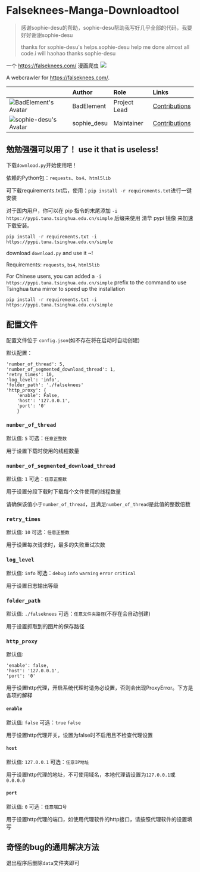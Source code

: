 # Falseknees-Manga-Downloadtool

> 感谢sophie-desu的帮助，sophie-desu帮助我写好⼏乎全部的代码，我要好好谢谢sophie-desu
> 
> thanks for sophie-desu's helps.sophie-desu help me done almost all code.i will haohao thanks sophie-desu

一个 https://falseknees.com/ 漫画爬虫
![](https://falseknees.com/imgs/falseknees.png)

A webcrawler for https://falseknees.com/.

|    | Author   | Role   | Links   |
|----|:---------|:-------|:--------|
| ![BadElement's Avatar](https://avatars3.githubusercontent.com/u/52056834?s=32) | BadElement | Project Lead | [Contributions](https://github.com/Falseknees-Manga/Falseknees-Manga-Downloadtool/commits?author=BadElement) |
| ![sophie-desu's Avatar](https://avatars3.githubusercontent.com/u/52559014?s=32) | sophie_desu | Maintainer | [Contributions](https://github.com/Falseknees-Manga/Falseknees-Manga-Downloadtool?author=sophie-desu) |

## 勉勉强强可以用了！ use it that is useless!

下载`download.py`开始使用吧！

依赖的Python包：`requests`、`bs4`、`html5lib`

可下载requirements.txt后，使用：`pip install -r requirements.txt`进行一键安装

对于国内用户，你可以在 pip 指令的末尾添加 `-i https://pypi.tuna.tsinghua.edu.cn/simple` 后缀来使用 清华 pypi 镜像 来加速下载安装。

`pip install -r requirements.txt -i https://pypi.tuna.tsinghua.edu.cn/simple`

download `download.py` and use it ~!

Requirements: `requests`, `bs4`, `html5lib`

For Chinese users, you can added a `-i https://pypi.tuna.tsinghua.edu.cn/simple` prefix to the command to use Tsinghua tuna mirror to speed up the installation

`pip install -r requirements.txt -i https://pypi.tuna.tsinghua.edu.cn/simple`

## 配置文件

配置文件位于 `config.json`(如不存在将在启动时自动创建)

默认配置：
```
'number_of_thread': 5,
'number_of_segmented_download_thread': 1,
'retry_times': 10,
'log_level': 'info',
'folder_path': './falseknees'
'http_proxy': {
	'enable': False,
	'host': '127.0.0.1',
	'port': '0'
	}
```
### `number_of_thread`

默认值: `5` 可选：`任意正整数`

用于设置下载时使用的线程数量

### `number_of_segmented_download_thread`

默认值: `1` 可选：`任意正整数`

用于设置分段下载时下载每个文件使用的线程数量

请确保该值小于`number_of_thread`，且满足`number_of_thread`是此值的整数倍数

### `retry_times`

默认值: `10` 可选：`任意正整数`

用于设置每次请求时，最多的失败重试次数

### `log_level`

默认值: `info` 可选：`debug` `info` `warning` `error` `critical`

用于设置日志输出等级

### `folder_path`

默认值: `./falseknees` 可选：`任意文件夹路径`(不存在会自动创建)

用于设置抓取到的图片的保存路径

### `http_proxy`

默认值: 
```
'enable': false,
'host': '127.0.0.1',
'port': '0'
```

用于设置http代理，开启系统代理时请务必设置，否则会出现ProxyError。下方是各项的解释

#### `enable`

默认值: `false` 可选：`true` `false`

用于设置http代理开关，设置为false时不启用且不检查代理设置

#### `host`

默认值: `127.0.0.1` 可选：`任意IP地址`

用于设置http代理的地址，不可使用域名，本地代理请设置为`127.0.0.1`或`0.0.0.0`

#### `port`

默认值: `0` 可选：`任意端口号`

用于设置http代理的端口，如使用代理软件的http接口，请按照代理软件的设置填写

## 奇怪的bug的通用解决方法
退出程序后删除`data`文件夹即可
